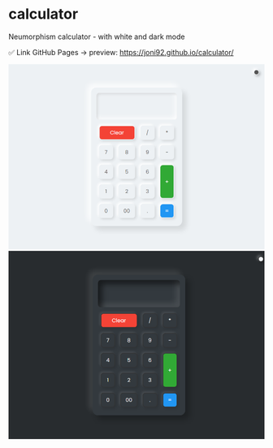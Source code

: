 # calculator
Neumorphism calculator - with white and dark mode

✅ Link GitHub Pages -> preview: https://joni92.github.io/calculator/

![preview.png](https://github.com/Joni92/calculator/blob/main/preview01.png)
![preview.png](https://github.com/Joni92/calculator/blob/main/preview02.png)

